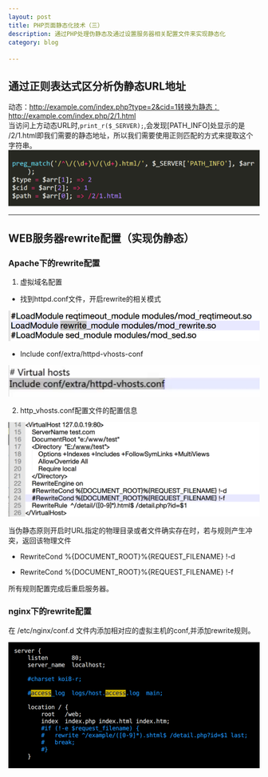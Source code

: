 ```yaml
--- 
layout: post 
title: PHP页面静态化技术（三） 
description: 通过PHP处理伪静态及通过设置服务器相关配置文件来实现静态化
category: blog 

---
```


##  通过正则表达式区分析伪静态URL地址

动态：http://example.com/index.php?type=2&cid=1转换为静态：http://example.com/index.php/2/1.html<br/>
当访问上方动态URL时,<code>print_r($_SERVER);</code>,会发现[PATH_INFO]处显示的是 /2/1.html即我们需要的静态地址，所以我们需要使用正则匹配的方式来提取这个字符串。<br/>
![page-static-tenth](/images/pageStatic/page-static-tenth.png)

---

## WEB服务器rewrite配置（实现伪静态）

### Apache下的rewrite配置

1. 虚拟域名配置

* 找到httpd.conf文件，开启rewrite的相关模式

![page-static-11](/images/pageStatic/page-static-11.png)

* Include conf/extra/httpd-vhosts-conf

![page-static-12](/images/pageStatic/page-static-12.png)


2. http_vhosts.conf配置文件的配置信息 

![page-static-13](/images/pageStatic/page-static-13.png)

当伪静态原则开启时URL指定的物理目录或者文件确实存在时，若与规则产生冲突，返回该物理文件

* RewriteCond %{DOCUMENT_ROOT}%{REQUEST_FILENAME} !-d

* RewriteCond %{DOCUMENT_ROOT}%{REQUEST_FILENAME} !-f

所有规则配置完成后重启服务器。

### nginx下的rewrite配置

在 /etc/nginx/conf.d 文件内添加相对应的虚拟主机的conf,并添加rewrite规则。

![page-static-14](/images/pageStatic/page-static-14.png)
